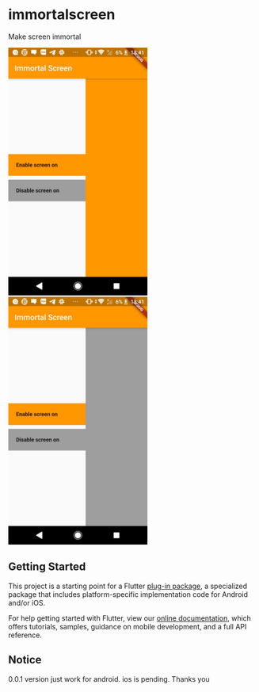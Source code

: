# immortalscreen

Make screen immortal

<img src="./IMAGE%202020-08-25%2013:47:01.jpg" height="500px"> <img src="./IMAGE%202020-08-25%2013:47:04.jpg" height="500px">

## Getting Started

This project is a starting point for a Flutter
[plug-in package](https://flutter.dev/developing-packages/),
a specialized package that includes platform-specific implementation code for
Android and/or iOS.

For help getting started with Flutter, view our 
[online documentation](https://flutter.dev/docs), which offers tutorials, 
samples, guidance on mobile development, and a full API reference.

## Notice
0.0.1 version just work for android. ios is pending. Thanks you
